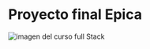 # Proyecto final Epica

![imagen del curso full Stack](https://encrypted-tbn0.gstatic.com/images?q=tbn:ANd9GcT45Dxehazwc-kL42trMurjNBcOWiPm5Qrx27_DagweCBb1PGGauWEg6RcWT5JXxB4UsQ&usqp=CAU)